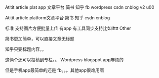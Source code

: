 Atitit article plat app 文章平台 简书  知乎 fb wordpress csdn  cnblog  v2  u00

Atitit article platform文章平台 简书  知乎 csdn  cnblog


标准
支持图片方便批量上传
有app
有工具同步支持比如ifttt
Other

 简书更加简单，可以直接文章无标题

知乎只要标题内容。。

这俩个还可以投稿到专栏。。
Wordpress blogspot app麻烦的


但是手机app最简单的还是 fb。。。其他app很难用啊
